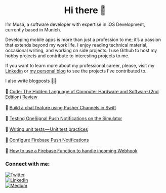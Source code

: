 <h1 align="center">Hi there 👋</h1>

I’m Musa, a software developer with expertise in iOS Development, currently based in Munich.

Developing mobile apps is more than just a profession to me; it’s a passion that extends beyond my work life. I enjoy reading technical material, occasional writing, and working on side projects. I use Github to host my hobby projects and contribute to interesting projects to me.

If you want to learn more about my professional career, please, visit my [Linkedin](https://www.linkedin.com/in/musakokcen/) or [my personal blog](musatrtr.github.io/projects) to see the projects I've contributed to.

I also write blogposts ✍🏻 
<br/><br>📖 [Code: The Hidden Language of Computer Hardware and Software (2nd Edition) Review](https://medium.com/@musakokcen/code-the-hidden-language-of-computer-hardware-and-software-2nd-edition-review-d250b5b73b61)
<br/><br>📖 [Build a chat feature using Pusher Channels in Swift](https://medium.com/plus-minus-one/build-a-chat-feature-using-pusher-channels-in-swift-f0f7e9ae409f)
<br/><br>📖 [Testing OneSignal Push Notifications on the Simulator](https://medium.com/plus-minus-one/testing-onesignal-push-notifications-on-the-simulator-ee23ceb1e9f1)
<br/><br>📖 [Writing unit tests — Unit test practices](https://medium.com/plus-minus-one/how-do-we-implement-unit-tests-unit-test-practices-cc5f8761bfec)
<br/><br>📖 [Configure Firebase Push Notifications](https://medium.com/plus-minus-one/configure-firebase-push-notification-f0e9f035c81b)
<br/><br>📖 [How to use a Firebase Function to handle incoming Webhook](https://medium.com/plus-minus-one/how-to-use-a-firebase-function-to-handle-incoming-webhook-91760e0fcc94)



<h3 align="left">Connect with me:</h3>
<a href="https://twitter.com/musakkcn" target="_blank"><img alt="Twitter" src="https://img.shields.io/badge/Twitter-%23ffffff.svg?&style=for-the-badge&logo=twitter" /></a><br/>
<a href="https://www.linkedin.com/in/musakokcen/" target="_blank"><img alt="LinkedIn" src="https://img.shields.io/badge/Linkedin-%23ffffff.svg?&style=for-the-badge&logo=linkedin&logoColor=rgb(10,102,194)" /></a><br/>
<a href="https://medium.com/@musakokcen" target="_blank"><img alt="Medium" src="https://img.shields.io/badge/Medium-%23ffffff.svg?&style=for-the-badge&logo=medium&logoColor=black" /></a>
</p>
